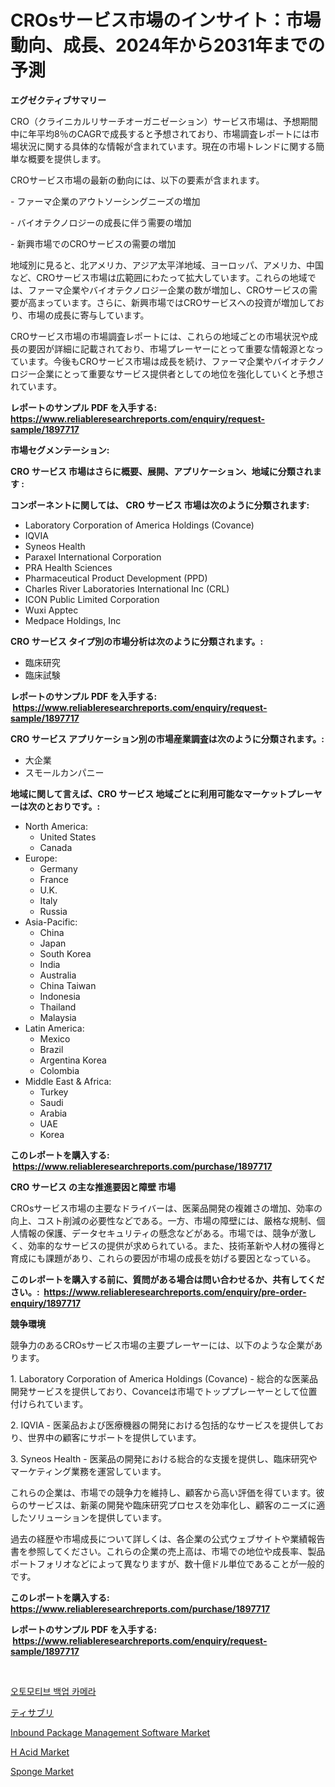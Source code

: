 <p><h1>CROsサービス市場のインサイト：市場動向、成長、2024年から2031年までの予測</h1></p><p><strong>エグゼクティブサマリー</strong></p>
<p><p>CRO（クライニカルリサーチオーガニゼーション）サービス市場は、予想期間中に年平均8％のCAGRで成長すると予想されており、市場調査レポートには市場状況に関する具体的な情報が含まれています。現在の市場トレンドに関する簡単な概要を提供します。</p><p>CROサービス市場の最新の動向には、以下の要素が含まれます。</p><p>- ファーマ企業のアウトソーシングニーズの増加</p><p>- バイオテクノロジーの成長に伴う需要の増加</p><p>- 新興市場でのCROサービスの需要の増加</p><p>地域別に見ると、北アメリカ、アジア太平洋地域、ヨーロッパ、アメリカ、中国など、CROサービス市場は広範囲にわたって拡大しています。これらの地域では、ファーマ企業やバイオテクノロジー企業の数が増加し、CROサービスの需要が高まっています。さらに、新興市場ではCROサービスへの投資が増加しており、市場の成長に寄与しています。</p><p>CROサービス市場の市場調査レポートには、これらの地域ごとの市場状況や成長の要因が詳細に記載されており、市場プレーヤーにとって重要な情報源となっています。今後もCROサービス市場は成長を続け、ファーマ企業やバイオテクノロジー企業にとって重要なサービス提供者としての地位を強化していくと予想されています。</p></p>
<p><strong>レポートのサンプル PDF を入手する: <a href="https://www.reliableresearchreports.com/enquiry/request-sample/1897717">https://www.reliableresearchreports.com/enquiry/request-sample/1897717</a></strong></p>
<p><strong>市場セグメンテーション:</strong></p>
<p><strong> CRO サービス 市場はさらに概要、展開、アプリケーション、地域に分類されます :</strong></p>
<p><strong>コンポーネントに関しては、 CRO サービス 市場は次のように分類されます: &nbsp;</strong></p>
<p><ul><li>Laboratory Corporation of America Holdings (Covance)</li><li>IQVIA</li><li>Syneos Health</li><li>Paraxel International Corporation</li><li>PRA Health Sciences</li><li>Pharmaceutical Product Development (PPD)</li><li>Charles River Laboratories International Inc (CRL)</li><li>ICON Public Limited Corporation</li><li>Wuxi Apptec</li><li>Medpace Holdings, Inc</li></ul></p>
<p><strong> CRO サービス タイプ別の市場分析は次のように分類されます。:</strong></p>
<p><ul><li>臨床研究</li><li>臨床試験</li></ul></p>
<p><strong>レポートのサンプル PDF を入手する: &nbsp;<a href="https://www.reliableresearchreports.com/enquiry/request-sample/1897717">https://www.reliableresearchreports.com/enquiry/request-sample/1897717</a></strong></p>
<p><strong> CRO サービス アプリケーション別の市場産業調査は次のように分類されます。:</strong></p>
<p><ul><li>大企業</li><li>スモールカンパニー</li></ul></p>
<p><strong>地域に関して言えば、CRO サービス 地域ごとに利用可能なマーケットプレーヤーは次のとおりです。:</strong></p>
<p><ul>
    <li>
        North America:
        <ul>
            <li>United States</li>
            <li>Canada</li>
        </ul>
    </li>
    <li>
        Europe:
        <ul>
            <li>Germany</li>
            <li>France</li>
            <li>U.K.</li>
            <li>Italy</li>
            <li>Russia</li>
        </ul>
    </li>
    <li>
        Asia-Pacific:
        <ul>
            <li>China</li>
            <li>Japan</li>
            <li>South Korea</li>
            <li>India</li>
            <li>Australia</li>
            <li>China Taiwan</li>
            <li>Indonesia</li>
            <li>Thailand</li>
            <li>Malaysia</li>
        </ul>
    </li>
    <li>
        Latin America:
        <ul>
            <li>Mexico</li>
            <li>Brazil</li>
            <li>Argentina Korea</li>
            <li>Colombia</li>
        </ul>
    </li>
    <li>
        Middle East & Africa:
        <ul>
            <li>Turkey</li>
            <li>Saudi</li>
            <li>Arabia</li>
            <li>UAE</li>
            <li>Korea</li>
        </ul>
    </li>
    </ul></p>
<p><strong>このレポートを購入する: &nbsp;<a href="https://www.reliableresearchreports.com/purchase/1897717">https://www.reliableresearchreports.com/purchase/1897717</a></strong></p>
<p><strong>CRO サービス の主な推進要因と障壁 市場</strong></p>
<p><p>CROsサービス市場の主要なドライバーは、医薬品開発の複雑さの増加、効率の向上、コスト削減の必要性などである。一方、市場の障壁には、厳格な規制、個人情報の保護、データセキュリティの懸念などがある。市場では、競争が激しく、効率的なサービスの提供が求められている。また、技術革新や人材の獲得と育成にも課題があり、これらの要因が市場の成長を妨げる要因となっている。</p></p>
<p><strong>このレポートを購入する前に、質問がある場合は問い合わせるか、共有してください。:&nbsp; <a href="https://www.reliableresearchreports.com/enquiry/pre-order-enquiry/1897717">https://www.reliableresearchreports.com/enquiry/pre-order-enquiry/1897717</a></strong></p>
<p><strong>競争環境</strong></p>
<p><p>競争力のあるCROsサービス市場の主要プレーヤーには、以下のような企業があります。</p><p>1. Laboratory Corporation of America Holdings (Covance) - 総合的な医薬品開発サービスを提供しており、Covanceは市場でトッププレーヤーとして位置付けられています。</p><p>2. IQVIA - 医薬品および医療機器の開発における包括的なサービスを提供しており、世界中の顧客にサポートを提供しています。</p><p>3. Syneos Health - 医薬品の開発における総合的な支援を提供し、臨床研究やマーケティング業務を運営しています。</p><p>これらの企業は、市場での競争力を維持し、顧客から高い評価を得ています。彼らのサービスは、新薬の開発や臨床研究プロセスを効率化し、顧客のニーズに適したソリューションを提供しています。</p><p>過去の経歴や市場成長について詳しくは、各企業の公式ウェブサイトや業績報告書を参照してください。これらの企業の売上高は、市場での地位や成長率、製品ポートフォリオなどによって異なりますが、数十億ドル単位であることが一般的です。</p></p>
<p><strong>このレポートを購入する: &nbsp; <a href="https://www.reliableresearchreports.com/purchase/1897717">https://www.reliableresearchreports.com/purchase/1897717</a></strong></p>
<p><strong>レポートのサンプル PDF を入手する: &nbsp;<a href="https://www.reliableresearchreports.com/enquiry/request-sample/1897717">https://www.reliableresearchreports.com/enquiry/request-sample/1897717</a></strong><strong></strong></p>
<p>&nbsp;</p>
<p><p><a href="https://github.com/oajzkywllm460/Market-Research-Report-List-1/blob/main/2344260193102.md">오토모티브 백업 카메라</a></p><p><a href="https://github.com/mreklxf44233/Market-Research-Report-List-1/blob/main/6057905193318.md">ティサブリ</a></p><p><a href="https://issuu.com/reportprime-2/docs/inbound-package-management-software-market-size-20">Inbound Package Management Software Market</a></p><p><a href="https://github.com/provorikovar/Market-Research-Report-List-3/blob/main/h-acid-market.md">H Acid Market</a></p><p><a href="https://github.com/angelajermaine/Market-Research-Report-List-2/blob/main/sponge-market.md">Sponge Market</a></p></p>